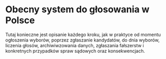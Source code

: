 # Obecny system do głosowania w Polsce 
Tutaj konieczne jest opisanie każdego kroku, jak w praktyce od momentu ogłoszenia wyborów, poprzez zgłaszanie kandydatów, do dnia wyborów,
liczenia głosów, archiwiwzowania danych, zgłaszania fałszerstw i konkretnych przypadków spraw sądowych oraz konsekwencjach.


